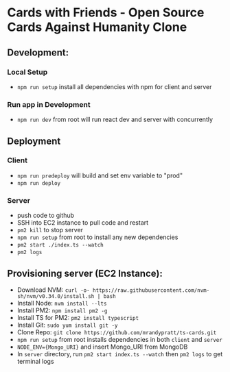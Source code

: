 # Cards with Friends - Open Source Cards Against Humanity Clone

## Development:

### Local Setup
  - `npm run setup` install all dependencies with npm for client and server

### Run app in Development
  - `npm run dev` from root will run react dev and server with concurrently

## Deployment

### Client
  - `npm run predeploy` will build and set env variable to "prod"
  - `npm run deploy`

### Server
  - push code to github
  - SSH into EC2 instance to pull code and restart
  - `pm2 kill` to stop server
  - `npm run setup` from root to install any new dependencies
  - `pm2 start ./index.ts --watch`
  - `pm2 logs`

## Provisioning server (EC2 Instance):
- Download NVM: `curl -o- https://raw.githubusercontent.com/nvm-sh/nvm/v0.34.0/install.sh | bash`
- Install Node: `nvm install --lts`
- Install PM2: `npm install pm2 -g`
- Install TS for PM2: `pm2 install typescript`
- Install Git: `sudo yum install git -y`
- Clone Repo: `git clone https://github.com/mrandypratt/ts-cards.git`
- `npm run setup` from root installs dependencies in both `client` and `server`
- `NODE_ENV={Mongo_URI}` and insert Mongo_URI from MongoDB
- In `server` directory, run `pm2 start index.ts --watch` then `pm2 logs` to get terminal logs